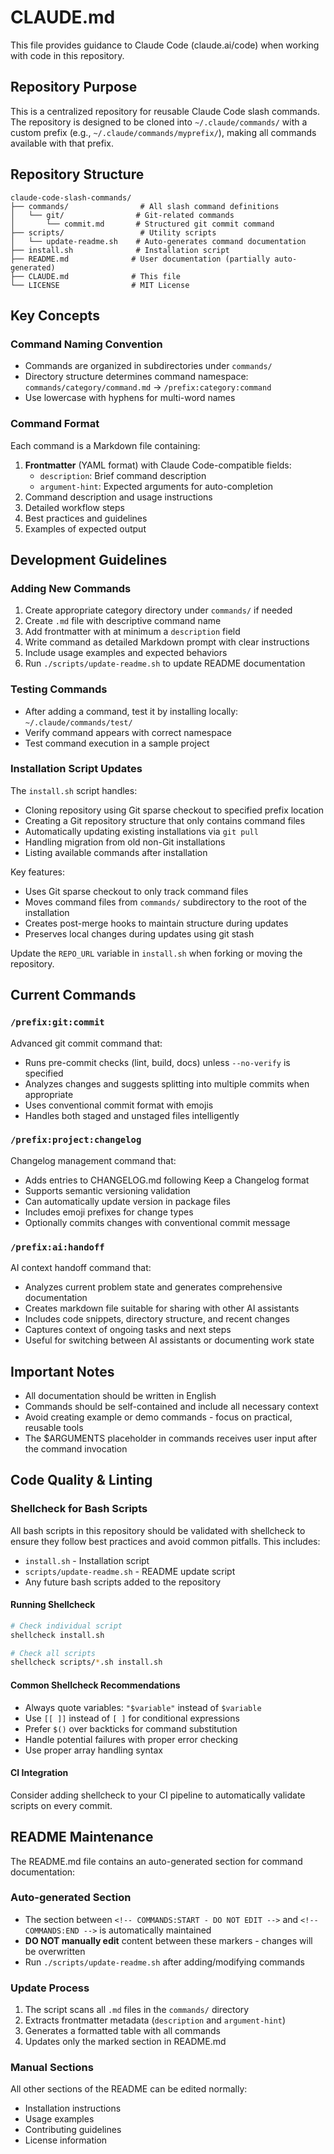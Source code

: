 # CLAUDE.md

This file provides guidance to Claude Code (claude.ai/code) when working with code in this repository.

## Repository Purpose

This is a centralized repository for reusable Claude Code slash commands. The repository is designed to be cloned into `~/.claude/commands/` with a custom prefix (e.g., `~/.claude/commands/myprefix/`), making all commands available with that prefix.

## Repository Structure

```
claude-code-slash-commands/
├── commands/                # All slash command definitions
│   └── git/                # Git-related commands
│       └── commit.md       # Structured git commit command
├── scripts/                 # Utility scripts
│   └── update-readme.sh    # Auto-generates command documentation
├── install.sh              # Installation script
├── README.md              # User documentation (partially auto-generated)
├── CLAUDE.md              # This file
└── LICENSE                # MIT License
```

## Key Concepts

### Command Naming Convention

- Commands are organized in subdirectories under `commands/`
- Directory structure determines command namespace: `commands/category/command.md` → `/prefix:category:command`
- Use lowercase with hyphens for multi-word names

### Command Format

Each command is a Markdown file containing:

1. **Frontmatter** (YAML format) with Claude Code-compatible fields:
   - `description`: Brief command description
   - `argument-hint`: Expected arguments for auto-completion
2. Command description and usage instructions
3. Detailed workflow steps
4. Best practices and guidelines
5. Examples of expected output

## Development Guidelines

### Adding New Commands

1. Create appropriate category directory under `commands/` if needed
2. Create `.md` file with descriptive command name
3. Add frontmatter with at minimum a `description` field
4. Write command as detailed Markdown prompt with clear instructions
5. Include usage examples and expected behaviors
6. Run `./scripts/update-readme.sh` to update README documentation

### Testing Commands

- After adding a command, test it by installing locally: `~/.claude/commands/test/`
- Verify command appears with correct namespace
- Test command execution in a sample project

### Installation Script Updates

The `install.sh` script handles:

- Cloning repository using Git sparse checkout to specified prefix location
- Creating a Git repository structure that only contains command files
- Automatically updating existing installations via `git pull`
- Handling migration from old non-Git installations
- Listing available commands after installation

Key features:
- Uses Git sparse checkout to only track command files
- Moves command files from `commands/` subdirectory to the root of the installation
- Creates post-merge hooks to maintain structure during updates
- Preserves local changes during updates using git stash

Update the `REPO_URL` variable in `install.sh` when forking or moving the repository.

## Current Commands

### `/prefix:git:commit`

Advanced git commit command that:

- Runs pre-commit checks (lint, build, docs) unless `--no-verify` is specified
- Analyzes changes and suggests splitting into multiple commits when appropriate
- Uses conventional commit format with emojis
- Handles both staged and unstaged files intelligently

### `/prefix:project:changelog`

Changelog management command that:

- Adds entries to CHANGELOG.md following Keep a Changelog format
- Supports semantic versioning validation
- Can automatically update version in package files
- Includes emoji prefixes for change types
- Optionally commits changes with conventional commit message

### `/prefix:ai:handoff`

AI context handoff command that:

- Analyzes current problem state and generates comprehensive documentation
- Creates markdown file suitable for sharing with other AI assistants
- Includes code snippets, directory structure, and recent changes
- Captures context of ongoing tasks and next steps
- Useful for switching between AI assistants or documenting work state

## Important Notes

- All documentation should be written in English
- Commands should be self-contained and include all necessary context
- Avoid creating example or demo commands - focus on practical, reusable tools
- The $ARGUMENTS placeholder in commands receives user input after the command invocation

## Code Quality & Linting

### Shellcheck for Bash Scripts

All bash scripts in this repository should be validated with shellcheck to ensure they follow best practices and avoid common pitfalls. This includes:

- `install.sh` - Installation script
- `scripts/update-readme.sh` - README update script
- Any future bash scripts added to the repository

#### Running Shellcheck

```bash
# Check individual script
shellcheck install.sh

# Check all scripts
shellcheck scripts/*.sh install.sh
```

#### Common Shellcheck Recommendations

- Always quote variables: `"$variable"` instead of `$variable`
- Use `[[ ]]` instead of `[ ]` for conditional expressions
- Prefer `$()` over backticks for command substitution
- Handle potential failures with proper error checking
- Use proper array handling syntax

#### CI Integration

Consider adding shellcheck to your CI pipeline to automatically validate scripts on every commit.

## README Maintenance

The README.md file contains an auto-generated section for command documentation:

### Auto-generated Section
- The section between `<!-- COMMANDS:START - DO NOT EDIT -->` and `<!-- COMMANDS:END -->` is automatically maintained
- **DO NOT manually edit** content between these markers - changes will be overwritten
- Run `./scripts/update-readme.sh` after adding/modifying commands

### Update Process
1. The script scans all `.md` files in the `commands/` directory
2. Extracts frontmatter metadata (`description` and `argument-hint`)
3. Generates a formatted table with all commands
4. Updates only the marked section in README.md

### Manual Sections
All other sections of the README can be edited normally:
- Installation instructions
- Usage examples
- Contributing guidelines
- License information
